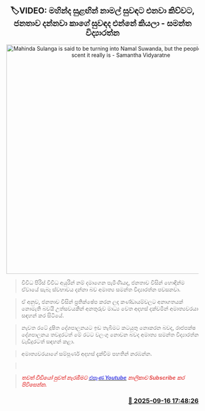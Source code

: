 <p align='center'><b><h2 align='center' title='Mahinda Sulanga is said to be turning into Namal Suwanda, but the people know whose scent it really is - Samantha Vidyaratne'>🏷VIDEO: මහින්ද සුළඟින් නාමල් සුවඳට එනවා කිව්වට, ජනතාව දන්නවා කාගේ සුවඳද එන්නේ කියලා - සමන්ත විද්‍යාරත්න</h2></b></p>
<p align='center'><img src='https://helakuru.sgp1.cdn.digitaloceanspaces.com/esana/images/lib/samantha-vidya-video.jpg' width='600' alt='Mahinda Sulanga is said to be turning into Namal Suwanda, but the people know whose scent it really is - Samantha Vidyaratne'></p>

> විවිධ පිරිස් විවිධ අයුරින් නම් දමාගෙන පැමිණියද, ජනතාව විසින් හොඳින්ම ඒවායේ සැබෑ ස්වභාවය දන්නා බව අමාත්‍ය සමන්ත විද්‍යාරත්න පවසනවා.

> ඒ අනුව, ජනතාව විසින් ප්‍රතික්ෂේප කරන ලද කණ්ඩායම්වලට අනාගතයක් නොමැති බවයි උත්සවයකින් අනතුරුව මාධ්‍ය වෙත අදහස් දක්වමින් අමාත්‍යවරයා සඳහන් කර සිටියේ.

> නැවත රටේ දූෂිත දේශපාලනයට ඉඩ තැබීමට කටයුතු නොකරන බවද, රාජපක්ෂ දේශපාලනය තවදුරටත් මේ රටට වලංගු නොවන බවද අමාත්‍ය සමන්ත විද්‍යාරත්න වැඩිදුරටත් සඳහන් කළා. 

> අමාත්‍යවරයාගේ සම්පූර්ණ අදහස් දැක්වීම පහතින් නරඹන්න.

>  

> <span style='color:#e64d4d'><em><strong>තවත් වීඩියෝ පුවත් නැරඹීමට </strong></em></span><a href='https://bit.ly/4mmlJQ3'><span style='color:#4d4de6'><em><strong>එසැණ Youtube</strong></em></span></a><span style='color:#e64d4d'><em><strong> නාලිකාව Subscribe කර පිවිසෙන්න.</strong></em></span>



<h3 align='right'><a href='https://www.helakuru.lk/esana/p/113686/'>📅 2025-09-16 17:48:26</a></h3>
